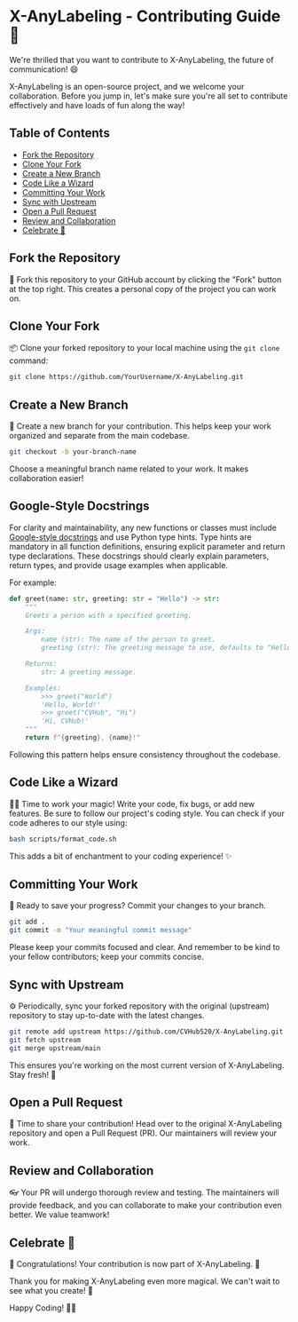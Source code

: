 # X-AnyLabeling - Contributing Guide 🌟

We're thrilled that you want to contribute to X-AnyLabeling, the future of communication! 😄

X-AnyLabeling is an open-source project, and we welcome your collaboration. Before you jump in, let's make sure you're all set to contribute effectively and have loads of fun along the way!

## Table of Contents

- [Fork the Repository](#fork-the-repository)
- [Clone Your Fork](#clone-your-fork)
- [Create a New Branch](#create-a-new-branch)
- [Code Like a Wizard](#code-like-a-wizard)
- [Committing Your Work](#committing-your-work)
- [Sync with Upstream](#sync-with-upstream)
- [Open a Pull Request](#open-a-pull-request)
- [Review and Collaboration](#review-and-collaboration)
- [Celebrate 🎉](#celebrate-)

## Fork the Repository

🍴 Fork this repository to your GitHub account by clicking the "Fork" button at the top right. This creates a personal copy of the project you can work on.

## Clone Your Fork

📦 Clone your forked repository to your local machine using the `git clone` command:

```bash
git clone https://github.com/YourUsername/X-AnyLabeling.git
```

## Create a New Branch

🌿 Create a new branch for your contribution. This helps keep your work organized and separate from the main codebase.

```bash
git checkout -b your-branch-name
```

Choose a meaningful branch name related to your work. It makes collaboration easier!

## Google-Style Docstrings

For clarity and maintainability, any new functions or classes must include [Google-style docstrings](https://google.github.io/styleguide/pyguide.html) and use Python type hints. Type hints are mandatory in all function definitions, ensuring explicit parameter and return type declarations. These docstrings should clearly explain parameters, return types, and provide usage examples when applicable.

For example:

```python
def greet(name: str, greeting: str = "Hello") -> str:
    """
    Greets a person with a specified greeting.

    Args:
        name (str): The name of the person to greet.
        greeting (str): The greeting message to use, defaults to "Hello".

    Returns:
        str: A greeting message.

    Examples:
        >>> greet("World")
        'Hello, World!'
        >>> greet("CVHub", "Hi")
        'Hi, CVHub!'
    """
    return f"{greeting}, {name}!"
```

Following this pattern helps ensure consistency throughout the codebase.

## Code Like a Wizard

🧙‍♀️ Time to work your magic! Write your code, fix bugs, or add new features. Be sure to follow our project's coding style. You can check if your code adheres to our style using:

```bash
bash scripts/format_code.sh
```

This adds a bit of enchantment to your coding experience! ✨

## Committing Your Work

📝 Ready to save your progress? Commit your changes to your branch.

```bash
git add .
git commit -m "Your meaningful commit message"
```

Please keep your commits focused and clear. And remember to be kind to your fellow contributors; keep your commits concise.

## Sync with Upstream

⚙️ Periodically, sync your forked repository with the original (upstream) repository to stay up-to-date with the latest changes.

```bash
git remote add upstream https://github.com/CVHub520/X-AnyLabeling.git
git fetch upstream
git merge upstream/main
```

This ensures you're working on the most current version of X-AnyLabeling. Stay fresh! 💨

## Open a Pull Request

🚀 Time to share your contribution! Head over to the original X-AnyLabeling repository and open a Pull Request (PR). Our maintainers will review your work.

## Review and Collaboration

👓 Your PR will undergo thorough review and testing. The maintainers will provide feedback, and you can collaborate to make your contribution even better. We value teamwork!

## Celebrate 🎉

🎈 Congratulations! Your contribution is now part of X-AnyLabeling. 🥳

Thank you for making X-AnyLabeling even more magical. We can't wait to see what you create! 🌠

Happy Coding! 🚀🦄